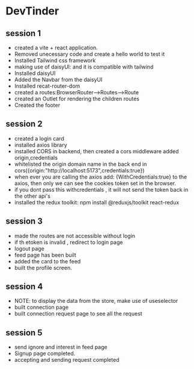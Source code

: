 # DevTinder

## session 1

- created a vite + react application.
- Removed unecessary code and create a hello world to test it
- Installed Tailwind css framework
- making use of daisyUI: and it is compatible with tailwind
- Installed daisyUI
- Added the Navbar from the daisyUI
- Installed recat-router-dom
- created a routes:BrowserRouter-->Routes-->Route
- created an Outlet for rendering the children routes
- Created the footer

## session 2

- created a login card
- installed axios library
- installed CORS in backend, then created a cors middleware added origin,credentials
- whitelisted the origin domain name in the back end in cors({origin:"http://localhost:5173",credentials:true})
- when ever you are calling the axios add: {WithCredentials:true} to the axios, then only we can see the cookies token set in the browser.
- if you dont pass this withcredentials , it will not send the token back in the other api's
- installed the redux toolkit: npm install @reduxjs/toolkit react-redux

## session 3

- made the routes are not accessible without login
- if th etoken is invalid , redirect to login page
- logout page
- feed page has been built
- added the card to the feed
- built the profile screen.

## session 4

- NOTE: to display the data from the store, make use of useselector
- built connection page
- built connection request page to see all the request

## session 5

- send ignore and interest in feed page
- Signup page completed.
- accepting and sending request completed
